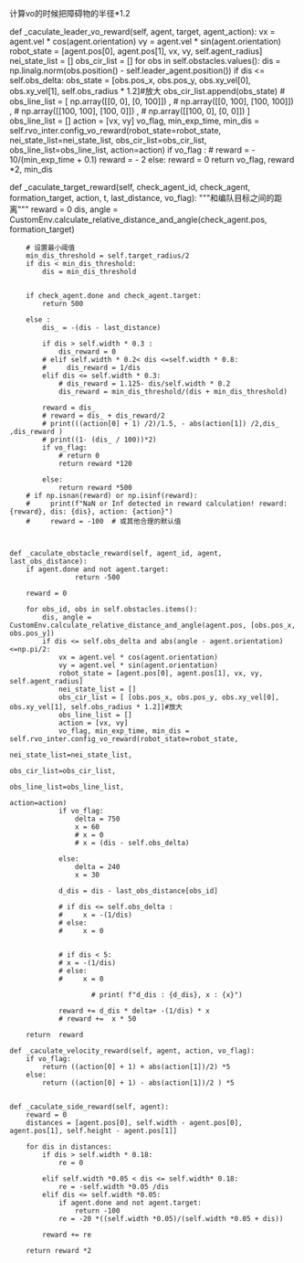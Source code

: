 计算vo的时候把障碍物的半径*1.2   


def _caculate_leader_vo_reward(self, agent, target, agent_action):
        vx = agent.vel * cos(agent.orientation)
        vy = agent.vel * sin(agent.orientation)
        robot_state = [agent.pos[0], agent.pos[1], vx, vy, self.agent_radius]
        nei_state_list = []
        obs_cir_list = []
        for obs in self.obstacles.values():
            dis = np.linalg.norm(obs.position() - self.leader_agent.position())
            if dis <= self.obs_delta:
                obs_state = [obs.pos_x, obs.pos_y, obs.xy_vel[0], obs.xy_vel[1], self.obs_radius * 1.2]#放大
                obs_cir_list.append(obs_state)
        # obs_line_list = [ np.array([[0, 0], [0, 100]]) ,
        #                     np.array([[0, 100], [100, 100]]) ,
        #                     np.array([[100, 100], [100, 0]]) , 
        #                     np.array([[100, 0], [0, 0]]) ]
        obs_line_list = []
        action = [vx, vy]
        vo_flag, min_exp_time, min_dis = self.rvo_inter.config_vo_reward(robot_state=robot_state,
                                                                                                                                        nei_state_list=nei_state_list,
                                                                                                                                        obs_cir_list=obs_cir_list,
                                                                                                                                        obs_line_list=obs_line_list,
                                                                                                                                        action=action)
        if vo_flag :
            # reward = - 10/(min_exp_time + 0.1)
            reward = - 2
        else:
            reward = 0
        return vo_flag, reward *2, min_dis

        
def _caculate_target_reward(self, check_agent_id, check_agent, formation_target, action, t, last_distance, vo_flag):
        """和编队目标之间的距离"""
        reward = 0
        dis, angle = CustomEnv.calculate_relative_distance_and_angle(check_agent.pos, formation_target)

        # 设置最小阈值
        min_dis_threshold = self.target_radius/2
        if dis < min_dis_threshold:
            dis = min_dis_threshold

        
        if check_agent.done and check_agent.target:
            return 500
        
        else :
            dis_ = -(dis - last_distance) 

            if dis > self.width * 0.3 :
                dis_reward = 0
            # elif self.width * 0.2< dis <=self.width * 0.8:
            #     dis_reward = 1/dis
            elif dis <= self.width * 0.3:
                # dis_reward = 1.125- dis/self.width * 0.2
                dis_reward = min_dis_threshold/(dis + min_dis_threshold)
            
            reward = dis_
            # reward = dis_ + dis_reward/2
            # print(((action[0] + 1) /2)/1.5, - abs(action[1]) /2,dis_  ,dis_reward )
            # print((1- (dis_ / 100))*2)
            if vo_flag:
                # return 0
                return reward *120

            else:
                return reward *500
        # if np.isnan(reward) or np.isinf(reward):
        #     print(f"NaN or Inf detected in reward calculation! reward: {reward}, dis: {dis}, action: {action}")
        #     reward = -100  # 或其他合理的默认值

            

    def _caculate_obstacle_reward(self, agent_id, agent, last_obs_distance):
        if agent.done and not agent.target:
                    return -500
        
        reward = 0
        
        for obs_id, obs in self.obstacles.items():
            dis, angle = CustomEnv.calculate_relative_distance_and_angle(agent.pos, [obs.pos_x, obs.pos_y])
            if dis <= self.obs_delta and abs(angle - agent.orientation)<=np.pi/2:
                vx = agent.vel * cos(agent.orientation)
                vy = agent.vel * sin(agent.orientation)
                robot_state = [agent.pos[0], agent.pos[1], vx, vy, self.agent_radius]
                nei_state_list = []
                obs_cir_list = [ [obs.pos_x, obs.pos_y, obs.xy_vel[0], obs.xy_vel[1], self.obs_radius * 1.2]]#放大
                obs_line_list = []
                action = [vx, vy]
                vo_flag, min_exp_time, min_dis = self.rvo_inter.config_vo_reward(robot_state=robot_state,
                                                                                                                                                        nei_state_list=nei_state_list,
                                                                                                                                                        obs_cir_list=obs_cir_list,
                                                                                                                                                        obs_line_list=obs_line_list,
                                                                                                                                                        action=action)
                if vo_flag:
                    delta = 750
                    x = 60
                    # x = 0
                    # x = (dis - self.obs_delta)

                else:
                    delta = 240
                    x = 30

                d_dis = dis - last_obs_distance[obs_id]

                # if dis <= self.obs_delta :
                #     x = -(1/dis)
                # else:
                #     x = 0


                # if dis < 5:
                # x = -(1/dis)
                # else:
                #     x = 0
                
                        # print( f"d_dis : {d_dis}, x : {x}")
                    
                reward += d_dis * delta+ -(1/dis) * x
                # reward +=  x * 50
            
        return  reward 
    
    def _caculate_velocity_reward(self, agent, action, vo_flag):
        if vo_flag:
            return ((action[0] + 1) + abs(action[1])/2) *5
        else:
            return ((action[0] + 1) - abs(action[1])/2 ) *5
        

    def _caculate_side_reward(self, agent):
        reward = 0
        distances = [agent.pos[0], self.width - agent.pos[0], agent.pos[1], self.height - agent.pos[1]]
        
        for dis in distances:
            if dis > self.width * 0.18:
                re = 0
            
            elif self.width *0.05 < dis <= self.width* 0.18:
                re = -self.width *0.05 /dis
            elif dis <= self.width *0.05:
                if agent.done and not agent.target:
                    return -100
                re = -20 *((self.width *0.05)/(self.width *0.05 + dis))

            reward += re

        return reward *2
